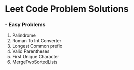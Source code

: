 # Leet Code Problem Solutions

### - Easy Problems
1) Palindrome
2) Roman To Int Converter
3) Longest Common prefix
4) Valid Parentheses
5) First Unique Character
6) MergeTwoSortedLists